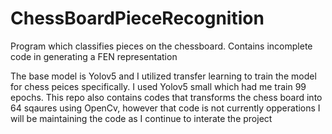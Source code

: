 # ChessBoardPieceRecognition
Program which classifies pieces on the chessboard. Contains incomplete code in generating a FEN representation

The base model is Yolov5 and I utilized transfer learning to train the model for chess peices specifically. 
I used Yolov5 small which had me train 99 epochs.
This repo also contains codes that transforms the chess board into 64 sqaures using OpenCv, however that code is not currently opperations
I will be maintaining the code as I continue to interate the project
